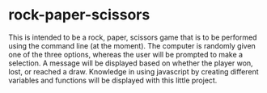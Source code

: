 # rock-paper-scissors

This is intended to be a rock, paper, scissors game that is to be performed using the command line (at the moment).
The computer is randomly given one of the three options, whereas the user will be prompted to make a selection.
A message will be displayed based on whether the player won, lost, or reached a draw. Knowledge in using javascript
by creating different variables and functions will be displayed with this little project.
